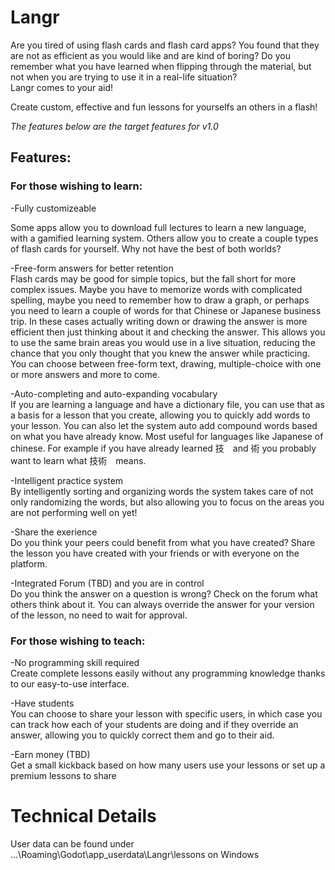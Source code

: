 # Langr

Are you tired of using flash cards and flash card apps? You found that they are not as efficient as you would like and are kind of boring? Do you remember what you have learned when flipping through the material, but not when you are trying to use it in a real-life situation?  
Langr comes to your aid!   

Create custom, effective and fun lessons for yourselfs an others in a flash! 

*The features below are the target features for v1.0*
## Features:  
### For those wishing to learn:  

-Fully customizeable   

Some apps allow you to download full lectures to learn a new language, with a gamified learning system. Others allow you to create a couple types of flash cards for yourself. Why not have the best of both worlds?  

-Free-form answers for better retention  
Flash cards may be good for simple topics, but the fall short for more complex issues. Maybe you have to memorize words with complicated spelling, maybe you need to remember how to draw a graph, or perhaps you need to learn a couple of words for that Chinese or Japanese business trip. In these cases actually writing down or drawing the answer is more efficient then just thinking about it and checking the answer. This allows you to use the same brain areas you would use in a live situation, reducing the chance that you only thought that you knew the answer while practicing. You can choose between free-form text, drawing, multiple-choice with one or more answers and more to come.    

-Auto-completing and auto-expanding vocabulary  
If you are learning a language and have a dictionary file, you can use that as a basis for a lesson that you create, allowing you to quickly add words to your lesson. You can also let the system auto add compound words based on what you have already know. Most useful for languages like Japanese of chinese. For example if you have already learned 技　and 術 you probably want to learn what 技術　means.

-Intelligent practice system  
By intelligently sorting and organizing words the system takes care of not only randomizing the words, but also allowing you to focus on the areas you are not performing well on yet!  
  
-Share the exerience  
Do you think your peers could benefit from what you have created? Share the lesson you have created with your friends or with everyone on the platform.  
  
-Integrated Forum (TBD) and you are in control  
Do you think the answer on a question is wrong? Check on the forum what others think about it. You can always override the answer for your version of the lesson, no need to wait for approval.  
  
### For those wishing to teach:
-No programming skill required  
Create complete lessons easily without any programming knowledge thanks to our easy-to-use interface.  

-Have students  
You can choose to share your lesson with specific users, in which case you can track how each of your students are doing and if they override an answer, allowing you to quickly correct them and go to their aid.  

-Earn money (TBD)  
Get a small kickback based on how many users use your lessons or set up a premium lessons to share  

# Technical Details
User data can be found under ...\Roaming\Godot\app_userdata\Langr\lessons on Windows
